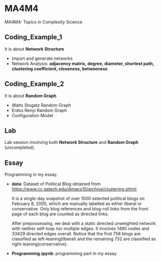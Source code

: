 # MA4M4
MA4M4: Topics in Complexity Science

## Coding_Example_1
It is about **Network Structure**
- Import and generate networks
- Network Analysis: **adjacency matrix, degree, diameter, shortest path, clustering coefficient, closeness, betweeness**

## Coding_Example_2
It is about **Random Graph**
- Watts Stogatz Random Graph
- Erdos Renyi Random Graph
- Configuration Model

## Lab
Lab session involving both **Network Structure** and **Random Graph** (uncompleted).

## Essay
Programming in my essay.
- **data**: Dataset of Political Blog obtained from https://www.cc.gatech.edu/dimacs10/archive/clustering.shtml.
  
    It is a single-day snapshot of over 1000 selected political blogs on February 8, 2005, which are manually labelled as either liberal or conservative. Only blog references and blog-roll links from the front page of each blog are counted as directed links.
    
    After prepossessing, we deal with a static directed unweighted network with neither self-loop nor multiple edges. It involves 1490 nodes and 33429 directed edges overall. Notice that the first 758 blogs are classified as left-leaning(liberal) and the remaining 732 are classified as right-leaning(conservative).
   
- **Programming.ipynb**: programming part in my essay